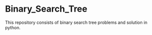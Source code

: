 # Binary_Search_Tree
 This repository consists of binary search tree problems and solution in python.
